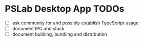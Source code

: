 # PSLab Desktop App TODOs

- [ ] ask community for and possibly establish TypeScript usage
- [ ] document IPC and stack
- [ ] document building, bundling and distribution
